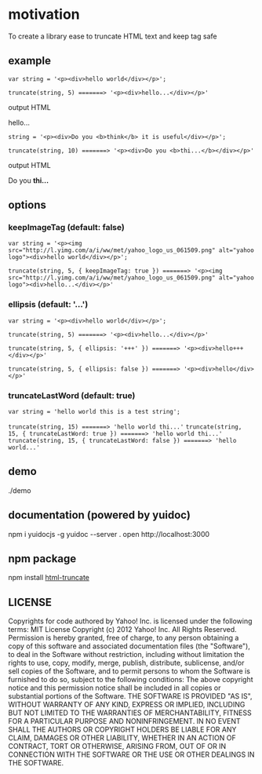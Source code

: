 # motivation
To create a library ease to truncate HTML text and keep tag safe

## example
`var string = '<p><div>hello world</div></p>';`

`truncate(string, 5) =======> '<p><div>hello...</div></p>'`

output HTML <p><div>hello...</div></p>

`string = '<p><div>Do you <b>think</b> it is useful</div></p>';`

`truncate(string, 10) =======> '<p><div>Do you <b>thi...</b></div></p>'`

output HTML <p><div>Do you <b>thi...</b></div></p>

## options
### keepImageTag (default: false)
`var string = '<p><img src="http://l.yimg.com/a/i/ww/met/yahoo_logo_us_061509.png" alt="yahoo logo"><div>hello world</div></p>';`

`truncate(string, 5, { keepImageTag: true }) =======> '<p><img src="http://l.yimg.com/a/i/ww/met/yahoo_logo_us_061509.png" alt="yahoo logo"><div>hello...</div></p>'`

### ellipsis (default: '...')
`var string = '<p><div>hello world</div></p>';`

`truncate(string, 5) =======> '<p><div>hello...</div></p>'`

`truncate(string, 5, { ellipsis: '+++' }) =======> '<p><div>hello+++</div></p>'`

`truncate(string, 5, { ellipsis: false }) =======> '<p><div>hello</div></p>'`

### truncateLastWord (default: true)
`var string = 'hello world this is a test string';`

`truncate(string, 15) =======> 'hello world thi...'`
`truncate(string, 15, { truncateLastWord: true }) =======> 'hello world thi...'`
`truncate(string, 15, { truncateLastWord: false }) =======> 'hello world...'`

## demo
./demo

## documentation (powered by yuidoc)
npm i yuidocjs -g
yuidoc --server .
open http://localhost:3000

## npm package
npm install [html-truncate][1]

[1]: http://search.npmjs.org/#/html-truncate

## LICENSE
Copyrights for code authored by Yahoo! Inc. is licensed under the following terms:
MIT License
Copyright (c) 2012 Yahoo! Inc. All Rights Reserved.
Permission is hereby granted, free of charge, to any person obtaining a copy of this software and associated documentation files (the "Software"), to deal in the Software without restriction, including without limitation the rights to use, copy, modify, merge, publish, distribute, sublicense, and/or sell copies of the Software, and to permit persons to whom the Software is furnished to do so, subject to the following conditions:
The above copyright notice and this permission notice shall be included in all copies or substantial portions of the Software.
THE SOFTWARE IS PROVIDED "AS IS", WITHOUT WARRANTY OF ANY KIND, EXPRESS OR IMPLIED, INCLUDING BUT NOT LIMITED TO THE WARRANTIES OF MERCHANTABILITY, FITNESS FOR A PARTICULAR PURPOSE AND NONINFRINGEMENT. IN NO EVENT SHALL THE AUTHORS OR COPYRIGHT HOLDERS BE LIABLE FOR ANY CLAIM, DAMAGES OR OTHER LIABILITY, WHETHER IN AN ACTION OF CONTRACT, TORT OR OTHERWISE, ARISING FROM, OUT OF OR IN CONNECTION WITH THE SOFTWARE OR THE USE OR OTHER DEALINGS IN THE SOFTWARE.

